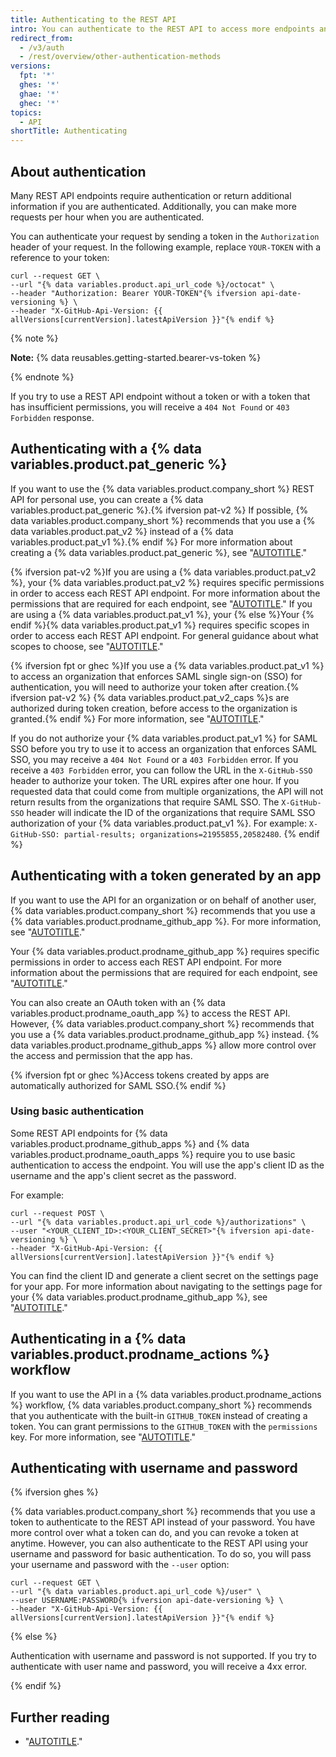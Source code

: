 ```yaml
---
title: Authenticating to the REST API
intro: You can authenticate to the REST API to access more endpoints and have a higher rate limit.
redirect_from:
  - /v3/auth
  - /rest/overview/other-authentication-methods
versions:
  fpt: '*'
  ghes: '*'
  ghae: '*'
  ghec: '*'
topics:
  - API
shortTitle: Authenticating
---
```


## About authentication

Many REST API endpoints require authentication or return additional information if you are authenticated. Additionally, you can make more requests per hour when you are authenticated.

You can authenticate your request by sending a token in the `Authorization` header of your request. In the following example, replace `YOUR-TOKEN` with a reference to your token:

```shell
curl --request GET \
--url "{% data variables.product.api_url_code %}/octocat" \
--header "Authorization: Bearer YOUR-TOKEN"{% ifversion api-date-versioning %} \
--header "X-GitHub-Api-Version: {{ allVersions[currentVersion].latestApiVersion }}"{% endif %}
```

{% note %}

**Note:** {% data reusables.getting-started.bearer-vs-token %}

{% endnote %}

If you try to use a REST API endpoint without a token or with a token that has insufficient permissions, you will receive a `404 Not Found` or `403 Forbidden` response.

## Authenticating with a {% data variables.product.pat_generic %}

If you want to use the {% data variables.product.company_short %} REST API for personal use, you can create a {% data variables.product.pat_generic %}.{% ifversion pat-v2 %} If possible, {% data variables.product.company_short %} recommends that you use a {% data variables.product.pat_v2 %} instead of a {% data variables.product.pat_v1 %}.{% endif %} For more information about creating a {% data variables.product.pat_generic %}, see "[AUTOTITLE](/authentication/keeping-your-account-and-data-secure/creating-a-personal-access-token)."

{% ifversion pat-v2 %}If you are using a {% data variables.product.pat_v2 %}, your {% data variables.product.pat_v2 %} requires specific permissions in order to access each REST API endpoint. For more information about the permissions that are required for each endpoint, see "[AUTOTITLE](/rest/overview/permissions-required-for-fine-grained-personal-access-tokens)." If you are using a {% data variables.product.pat_v1 %}, your {% else %}Your {% endif %}{% data variables.product.pat_v1 %} requires specific scopes in order to access each REST API endpoint. For general guidance about what scopes to choose, see "[AUTOTITLE](/apps/oauth-apps/building-oauth-apps/scopes-for-oauth-apps#available-scopes)."

{% ifversion fpt or ghec %}If you use a {% data variables.product.pat_v1 %} to access an organization that enforces SAML single sign-on (SSO) for authentication, you will need to authorize your token after creation.{% ifversion pat-v2 %} {% data variables.product.pat_v2_caps %}s are authorized during token creation, before access to the organization is granted.{% endif %} For more information, see "[AUTOTITLE](/authentication/authenticating-with-saml-single-sign-on/authorizing-a-personal-access-token-for-use-with-saml-single-sign-on)."

If you do not authorize your {% data variables.product.pat_v1 %} for SAML SSO before you try to use it to access an organization that enforces SAML SSO, you may receive a `404 Not Found` or a `403 Forbidden` error. If you receive a `403 Forbidden` error, you can follow the URL in the `X-GitHub-SSO` header to authorize your token. The URL expires after one hour. If you requested data that could come from multiple organizations, the API will not return results from the organizations that require SAML SSO. The `X-GitHub-SSO` header will indicate the ID of the organizations that require SAML SSO authorization of your {% data variables.product.pat_v1 %}. For example: `X-GitHub-SSO: partial-results; organizations=21955855,20582480`.
{% endif %}

## Authenticating with a token generated by an app

If you want to use the API for an organization or on behalf of another user, {% data variables.product.company_short %} recommends that you use a {% data variables.product.prodname_github_app %}. For more information, see "[AUTOTITLE](/apps/creating-github-apps/authenticating-with-a-github-app/about-authentication-with-a-github-app)."

Your {% data variables.product.prodname_github_app %} requires specific permissions in order to access each REST API endpoint. For more information about the permissions that are required for each endpoint, see "[AUTOTITLE](/rest/overview/permissions-required-for-github-apps)."

You can also create an OAuth token with an {% data variables.product.prodname_oauth_app %} to access the REST API. However, {% data variables.product.company_short %} recommends that you use a {% data variables.product.prodname_github_app %} instead. {% data variables.product.prodname_github_apps %} allow more control over the access and permission that the app has.

{% ifversion fpt or ghec %}Access tokens created by apps are automatically authorized for SAML SSO.{% endif %}

### Using basic authentication

Some REST API endpoints for {% data variables.product.prodname_github_apps %} and {% data variables.product.prodname_oauth_apps %} require you to use basic authentication to access the endpoint. You will use the app's client ID as the username and the app's client secret as the password.

For example:

```shell
curl --request POST \
--url "{% data variables.product.api_url_code %}/authorizations" \
--user "<YOUR_CLIENT_ID>:<YOUR_CLIENT_SECRET>"{% ifversion api-date-versioning %} \
--header "X-GitHub-Api-Version: {{ allVersions[currentVersion].latestApiVersion }}"{% endif %}
```

You can find the client ID and generate a client secret on the settings page for your app. For more information about navigating to the settings page for your {% data variables.product.prodname_github_app %}, see "[AUTOTITLE](/apps/maintaining-github-apps/modifying-a-github-app-registration#navigating-to-your-github-app-settings)."

## Authenticating in a {% data variables.product.prodname_actions %} workflow

If you want to use the API in a {% data variables.product.prodname_actions %} workflow, {% data variables.product.company_short %} recommends that you authenticate with the built-in `GITHUB_TOKEN` instead of creating a token. You can grant permissions to the `GITHUB_TOKEN` with the `permissions` key. For more information, see "[AUTOTITLE](/actions/security-guides/automatic-token-authentication#permissions-for-the-github_token)."

## Authenticating with username and password

{% ifversion ghes %}

{% data variables.product.company_short %} recommends that you use a token to authenticate to the REST API instead of your password. You have more control over what a token can do, and you can revoke a token at anytime. However, you can also authenticate to the REST API using your username and password for basic authentication. To do so, you will pass your username and password with the `--user` option:

```shell
curl --request GET \
--url "{% data variables.product.api_url_code %}/user" \
--user USERNAME:PASSWORD{% ifversion api-date-versioning %} \
--header "X-GitHub-Api-Version: {{ allVersions[currentVersion].latestApiVersion }}"{% endif %}
```

{% else %}

Authentication with username and password is not supported. If you try to authenticate with user name and password, you will receive a 4xx error.

{% endif %}

## Further reading

- "[AUTOTITLE](/rest/overview/keeping-your-api-credentials-secure)."
